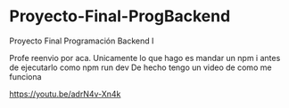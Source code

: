 # Proyecto-Final-ProgBackend
Proyecto Final Programación Backend I

Profe reenvio por aca.
Unicamente lo que hago es mandar un npm i antes de ejecutarlo como 
npm run dev
De hecho tengo un video de como me funciona

https://youtu.be/adrN4v-Xn4k